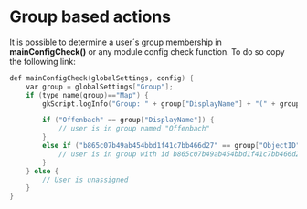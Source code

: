 # Group based actions

It is possible to determine a user´s group membership in **mainConfigCheck()** or any module config check function. To do so copy the following link:

```c++
def mainConfigCheck(globalSettings, config) {
    var group = globalSettings["Group"];
	if (type_name(group)=="Map") {
	    gkScript.logInfo("Group: " + group["DisplayName"] + "(" + group["ObjectID"] + ")");

        if ("Offenbach" == group["DisplayName"]) {
            // user is in group named "Offenbach"
		}
        else if ("b865c07b49ab454bbd1f41c7bb466d27" == group["ObjectID"]) {
            // user is in group with id b865c07b49ab454bbd1f41c7bb466d27
        }
    } else {
        // User is unassigned
    }
}
```
